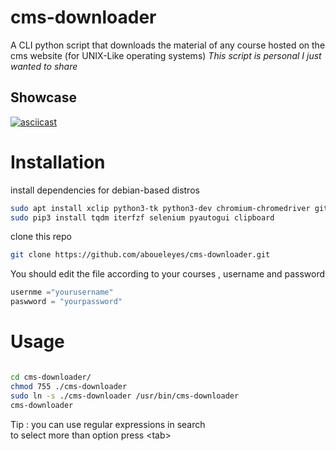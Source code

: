 # cms-downloader
A CLI python script that downloads the material of any course hosted on the  cms website (for UNIX-Like operating systems)
*This script is personal I just wanted to share*
## Showcase

[![asciicast](https://asciinema.org/a/K1QAHRyrFyj2Hzulc0y8KXrYa.svg)](https://asciinema.org/a/K1QAHRyrFyj2Hzulc0y8KXrYa)


# Installation
install dependencies for debian-based distros
```bash
sudo apt install xclip python3-tk python3-dev chromium-chromedriver git
sudo pip3 install tqdm iterfzf selenium pyautogui clipboard 
```
clone this repo 
```bash
git clone https://github.com/aboueleyes/cms-downloader.git
```
You should edit the file according to your courses , username and password
```python
usernme ="yourusername"
paswword = "yourpassword"
```

# Usage
```bash

cd cms-downloader/
chmod 755 ./cms-downloader
sudo ln -s ./cms-downloader /usr/bin/cms-downloader 
cms-downloader
```
Tip : you can use regular expressions in search </br>
to select more than option press \<tab\>

